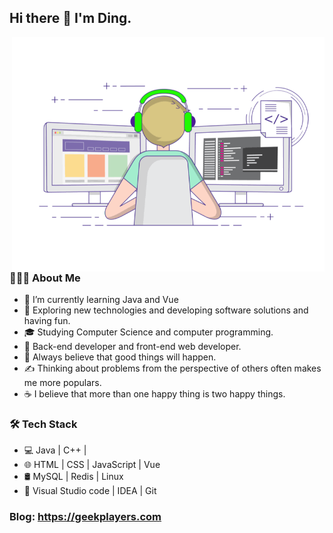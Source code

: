## Hi there 👋  I'm Ding.

<img align="right" alt="GIF" src="https://raw.githubusercontent.com/devSouvik/devSouvik/master/gif3.gif" width="500" />

### 👨🏻‍💻 About Me 

- 🔭 I’m currently learning Java and Vue
- 🤔 Exploring new technologies and developing software solutions and having fun.
- 🎓 Studying Computer Science and computer programming.
- 💼 Back-end developer and front-end web developer.
- 🌱 Always believe that good things will happen.
- ✍️ Thinking about problems from the perspective of others often makes me more populars.
- ☕ I believe that more than one happy thing is two happy things. 


### 🛠 Tech Stack

- 💻 Java | C++ |  
- 🌐 HTML | CSS | JavaScript | Vue
- 🛢  MySQL | Redis | Linux
- 🔧 Visual Studio code | IDEA | Git


### Blog: https://geekplayers.com

